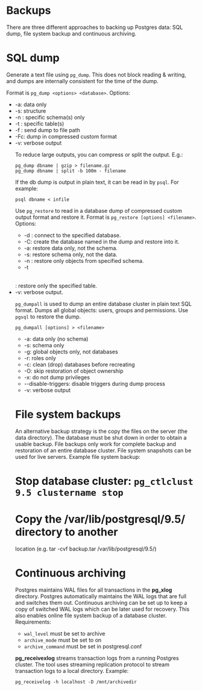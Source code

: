 # Backups

There are three different approaches to backing up Postgres data: SQL
dump, file system backup and continuous archiving.

# SQL dump

Generate a text file using ``pg_dump``. This does not block reading &
writing, and dumps are internally consistent for the time of the dump.

Format is ``pg_dump <options> <database>``. Options:

* -a: data only
* -s: structure
* -n <schema>: specific schema(s) only
* -t <table>: specific table(s)
* -f <path>: send dump to file path
* -Fc: dump in compressed custom format
* -v: verbose output

To reduce large outputs, you can compress or split the output. E.g.:

```
pg_dump dbname | gzip > filename.gz
pg_dump dbname | split -b 100m - filename
```

If the db dump is output in plain text, it can be read in by ``psql``.
For example:

```
psql dbname < infile
```

Use ``pg_restore`` to read in a database dump of compressed custom
output format and restore it. Format is ``pg_restore [options]
<filename>``. Options:

* -d <database name>: connect to the specified database.
* -C: create the database named in the dump and restore into it.
* -a: restore data only, not the schema.
* -s: restore schema only, not the data.
* -n <schema>: restore only objects from specified schema.
* -t <table>: restore only the specified table.
* -v: verbose output.

``pg_dumpall`` is used to dump an entire database cluster in plain text
SQL format. Dumps all global objects: users, groups and permissions. Use
``pgsql`` to restore the dump.

```
pg_dumpall [options] > <filename>
```

* -a: data only (no schema)
* -s: schema only
* -g: global objects only, not databases
* -r: roles only
* -c: clean (drop) databases before recreating
* -O: skip restoration of object ownership
* -x: do not dump privileges
* --disable-triggers: disable triggers during dump process
* -v: verbose output

# File system backups

An alternative backup strategy is the copy the files on the server (the
data directory). The database must be shut down in order to obtain a
usable backup. File backups only work for complete backup and
restoration of an entire database cluster. File system snapshots can be
used for live servers. Example file system backup:

# Stop database cluster: ``pg_ctlclust 9.5 clustername stop``
# Copy the /var/lib/postgresql/9.5/<clustername> directory to another
location (e.g. tar -cvf backup.tar /var/lib/postgresql/9.5/<clustername>)


# Continuous archiving

Postgres maintains WAL files for all transactions in the **pg_xlog**
directory. Postgres automatically maintains the WAL logs that are full
and switches them out. Continuous archiving can be set up to keep a copy
of switched WAL logs which can be later used for recovery. This also
enables online file system backup of a database cluster. Requirements:

* ``wal_level`` must be set to archive
* ``archive_mode`` must be set to on
* ``archive_command`` must be set in postgresql.conf

**pg_receivexlog** streams transaction logs from a running Postgres
cluster. The tool uses streaming replication protocol to stream
transaction logs to a local directory. Example:

```
pg_receivelog -h localhost -D /mnt/archivedir
```
